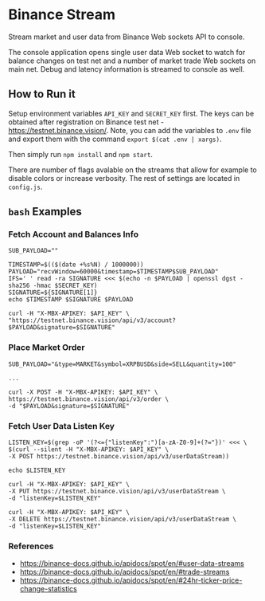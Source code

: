 
# Binance Stream

Stream market and user data from Binance Web sockets API to console.

The console application opens single user data Web socket to watch for balance changes on test net and a number of market trade Web sockets on main net. Debug and latency information is streamed to console as well.

## How to Run it

Setup environment variables `API_KEY` and `SECRET_KEY` first. The keys can be obtained after registration on Binance test net - https://testnet.binance.vision/. Note, you can add the variables to `.env` file and export them with the command `export $(cat .env | xargs)`.

Then simply run `npm install` and `npm start`.

There are number of flags avalable on the streams that allow for example to disable colors or increase verbosity. The rest of settings are located in `config.js`.

## `bash` Examples

### Fetch Account and Balances Info

```
SUB_PAYLOAD=""

TIMESTAMP=$(($(date +%s%N) / 1000000))
PAYLOAD="recvWindow=60000&timestamp=$TIMESTAMP$SUB_PAYLOAD"
IFS=' ' read -ra SIGNATURE <<< $(echo -n $PAYLOAD | openssl dgst -sha256 -hmac $SECRET_KEY)
SIGNATURE=${SIGNATURE[1]}
echo $TIMESTAMP $SIGNATURE $PAYLOAD

curl -H "X-MBX-APIKEY: $API_KEY" \
"https://testnet.binance.vision/api/v3/account?$PAYLOAD&signature=$SIGNATURE"
```

### Place Market Order

```
SUB_PAYLOAD="&type=MARKET&symbol=XRPBUSD&side=SELL&quantity=100"

...

curl -X POST -H "X-MBX-APIKEY: $API_KEY" \
https://testnet.binance.vision/api/v3/order \
-d "$PAYLOAD&signature=$SIGNATURE"
```

### Fetch User Data Listen Key

```
LISTEN_KEY=$(grep -oP '(?<={"listenKey":")[a-zA-Z0-9]+(?="})' <<< \
$(curl --silent -H "X-MBX-APIKEY: $API_KEY" \
-X POST https://testnet.binance.vision/api/v3/userDataStream))

echo $LISTEN_KEY
```

```
curl -H "X-MBX-APIKEY: $API_KEY" \
-X PUT https://testnet.binance.vision/api/v3/userDataStream \
-d "listenKey=$LISTEN_KEY"
```

```
curl -H "X-MBX-APIKEY: $API_KEY" \
-X DELETE https://testnet.binance.vision/api/v3/userDataStream \
-d "listenKey=$LISTEN_KEY"
```

### References

- https://binance-docs.github.io/apidocs/spot/en/#user-data-streams
- https://binance-docs.github.io/apidocs/spot/en/#trade-streams
- https://binance-docs.github.io/apidocs/spot/en/#24hr-ticker-price-change-statistics
